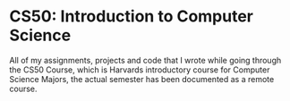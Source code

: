# CS50: Introduction to Computer Science

All of my assignments, projects and code that I wrote while going through the CS50 Course, which is Harvards introductory course for Computer Science Majors, the actual semester has been documented as a remote course.
